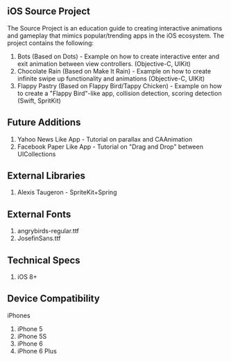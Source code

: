 ## iOS Source Project

The Source Project is an education guide to creating interactive animations
and gameplay that mimics popular/trending apps in the iOS ecosystem. The
project contains the following:

1. Bots (Based on Dots) - Example on how to create interactive enter
   and exit animation between view controllers. (Objective-C, UIKit)
2. Chocolate Rain (Based on Make It Rain) - Example on how to create
   infinite swipe up functionality and animations (Objective-C, UIKit)
3. Flappy Pastry (Based on Flappy Bird/Tappy Chicken) - Example on how
   to create a "Flappy Bird"-like app, collision detection, scoring
   detection (Swift, SpritKit)

## Future Additions

1. Yahoo News Like App - Tutorial on parallax and CAAnimation
2. Facebook Paper Like App - Tutorial on "Drag and Drop" between UICollections

## External Libraries

1. Alexis Taugeron  - SpriteKit+Spring

## External Fonts

1. angrybirds-regular.ttf
2. JosefinSans.ttf

## Technical Specs

1. iOS 8+

## Device Compatibility

iPhones

1. iPhone 5
2. iPhone 5S
3. iPhone 6
4. iPhone 6 Plus